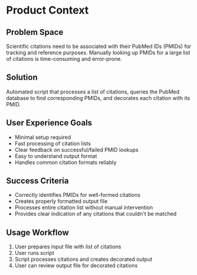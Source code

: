 # Product Context

## Problem Space
Scientific citations need to be associated with their PubMed IDs (PMIDs) for tracking and reference purposes. Manually looking up PMIDs for a large list of citations is time-consuming and error-prone.

## Solution
Automated script that processes a list of citations, queries the PubMed database to find corresponding PMIDs, and decorates each citation with its PMID.

## User Experience Goals
- Minimal setup required
- Fast processing of citation lists
- Clear feedback on successful/failed PMID lookups
- Easy to understand output format
- Handles common citation formats reliably

## Success Criteria
- Correctly identifies PMIDs for well-formed citations
- Creates properly formatted output file
- Processes entire citation list without manual intervention
- Provides clear indication of any citations that couldn't be matched

## Usage Workflow
1. User prepares input file with list of citations
2. User runs script
3. Script processes citations and creates decorated output
4. User can review output file for decorated citations

